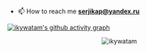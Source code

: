 
- 📫 How to reach me **serjikap@yandex.ru**

[![ikywatam's github activity graph](https://github-readme-activity-graph.cyclic.app/graph?username=ikywatam&theme=github-compact)](https://github.com/ashutosh00710/github-readme-activity-graph)

<p align="center"> <img src="https://komarev.com/ghpvc/?username=ikywatam&label=Profile%20views&color=0e75b6&style=flat" alt="ikywatam" /> </p>
